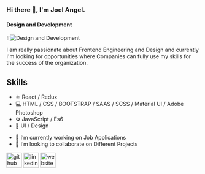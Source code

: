 ### Hi there 👋, I'm Joel Angel.
#### Design and Development
![![Design and Development](https://media-exp1.licdn.com/dms/image/C4D16AQFQ3okJ5XnPew/profile-displaybackgroundimage-shrink_200_800/0/1636465683757?e=1643241600&v=beta&t=qTi881G35dLvVOp3pXfw9beYQOPeW2kTz8AepQgs7Z8)

I am really passionate about Frontend Engineering and Design and currently I'm looking for opportunities where Companies can fully use my skills for the success of the organization.

## Skills
* ⚛ React / Redux
* 💻 HTML / CSS / BOOTSTRAP / SAAS / SCSS / Material UI / Adobe Photoshop 
* ⚙ JavaScript / Es6
* 🎨 UI / Design


- 🔭 I’m currently working on Job Applications 
- 👯 I’m looking to collaborate on Different Projects 


[<img src='https://cdn.jsdelivr.net/npm/simple-icons@3.0.1/icons/github.svg' alt='github' height='40'>](https://github.com/JoelAngels)  [<img src='https://cdn.jsdelivr.net/npm/simple-icons@3.0.1/icons/linkedin.svg' alt='linkedin' height='40'>](https://www.linkedin.com/in/https://www.linkedin.com/in/joel-angel-4b05141a3//)  [<img src='https://cdn.jsdelivr.net/npm/simple-icons@3.0.1/icons/icloud.svg' alt='website' height='40'>](https://joelangel.web.app)  





